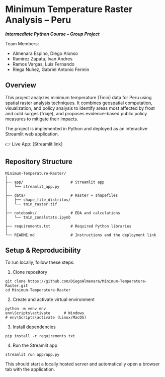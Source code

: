 # Minimum Temperature Raster Analysis – Peru
***Intermediate Python Course – Group Project***

Team Members:
- Almenara Espino, Diego Alonso
- Ramirez Zapata, Ivan Andres
- Ramos Vargas, Luis Fernando
- Riega Nuñez, Gabriel Antonio Fermin

## Overview

This project analyzes minimum temperature (Tmin) data for Peru using spatial raster analysis techniques.
It combines geospatial computation, visualization, and policy analysis to identify areas most affected by frost and cold surges (friaje), and proposes evidence-based public policy measures to mitigate their impacts.

The project is implemented in Python and deployed as an interactive Streamlit web application.

👉 Live App: [Streamlit link]

## Repository Structure
```
Minimum-Temperature-Raster/
│
├── app/                     # Streamlit app
│   └── streamlit_app.py
│
├── data/                    # Raster + shapefiles
│   ├── shape_file_distritos/
│   └── tmin_raster.tif
│
├── notebooks/               # EDA and calculations
│   └── tmin_zonalstats.ipynb
│
├── requirements.txt         # Required Python libraries
│
└── README.md                # Instructions and the deployment link
```

## Setup & Reproducibility

To run locally, follow these steps:

1. Clone repository
```
git clone https://github.com/DiegoAlmenara/Minimum-Temperature-Raster.git
cd Minimum-Temperature-Raster
```
2. Create and activate virtual environment
```
python -m venv env
env\Scripts\activate      # Windows
# env\Scripts\activate (Linux/MacOS)
```
3. Install dependencies
```
pip install -r requirements.txt
```
4. Run the Streamlit app
```
streamlit run app/app.py
```
This should start a locally hosted server and automatically open a browser tab with the application.
